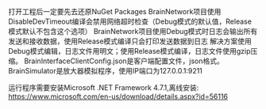 打开工程后一定要先去还原NuGet Packages
BrainNetwork项目使用DisableDevTimeout编译会禁用网络超时检查（Debug模式的默认值，Release模式默认不包含这个选项）
BrainNetwork项目使用Debug模式时日志会输出所有发送和接收数据，使用Release模式编译只会打印发送数据到日志
解决方案使用Debug模式编辑，日志文件用明文；使用Release模式编译，日志文件使用gzip压缩。
BrainInterfaceClientConfig.json是客户端配置文件，json格式。
BrainSimulator是放大器模拟程序，使用IP端口为127.0.0.1:9211

运行程序需要安装Microsoft .NET Framework 4.7.1,离线安装:
https://www.microsoft.com/en-us/download/details.aspx?id=56116